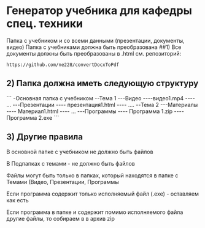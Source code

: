 <h1>Генератор учебника для кафедры спец. техники</h1>

Папка с учебником и со всеми данными (презентации, документы, видео)
Папка с учебниками должна быть преобразована
##1) Все документы должны быть преобразованы в .html
см. репозиторий:

```
https://github.com/ne228/convertDocxToPdf
```

<h2>2) Папка должна иметь следующую структуру</h2>
```
-Основная папка с учебником
  --Тема 1  
     ---Видео     
        ----видео1.mp4        
        ---- ...        
      ---Презентации      
        ---- презентация1.html        
        ---- ....        
    --Тема 2    
        ---Материалы        
          ---- Материал1.html          
          ---- ...          
        ---Программы        
          ---- Программа 1.zip          
          ---- Программа 2.exe
```
    
<h2>3) Другие правила</h2>

В основной папке с учебником не должно быть файлов

В Подпапках с темами - не должно быть файлов

Файлы могут быть только в папках, который находятся в папке с Темами (Видео, Презентации, Программы

Если программа содержит только исполняемый файл (.exe) - оставляем как есть

Если программа в папке и содержит помимо исполняемого файла другие файлы, то собираем в в архив zip

  


  
